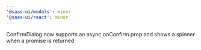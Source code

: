 ```yaml
---
'@saas-ui/modals': minor
'@saas-ui/react': minor
---
```


ConfirmDialog now supports an async onConfirm prop and shows a spinner when a promise is returned
